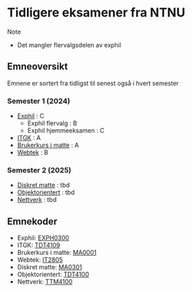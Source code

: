 # Tidligere eksamener fra NTNU

>[!NOTE]
> - Det mangler flervalgsdelen av exphil 

## Emneoversikt
Emnene er sortert fra tidligst til senest også i hvert semester

### Semester 1 (2024)
- [Exphil](./exphil/) : C
    - Exphil flervalg : B
    - Exphil hjemmeeksamen : C
- [ITGK](./itgk.pdf) : A
- [Brukerkurs i matte](./brukerkurs-matte/) : A
- [Webtek](./webtek.pdf) : B

### Semester 2 (2025)
- [Diskret matte](./diskret-matte/) : tbd
- [Objektorientert](./objekt/) : tbd
- [Nettverk]() : tbd

## Emnekoder
- Exphil: [EXPH0300](https://www.ntnu.no/studier/emner/EXPH0300/)
- ITGK: [TDT4109](https://www.ntnu.no/studier/emner/TDT4109/)
- Brukerkurs i matte: [MA0001](https://www.ntnu.no/studier/emner/MA0001/)
- Webtek: [IT2805](https://www.ntnu.no/studier/emner/IT2805/)
- Diskret matte: [MA0301](https://www.ntnu.no/studier/emner/MA0301/)
- Objektorientert: [TDT4100](https://www.ntnu.no/studier/emner/TDT4100/)
- Nettverk: [TTM4100](https://www.ntnu.no/studier/emner/TTM4100/)
